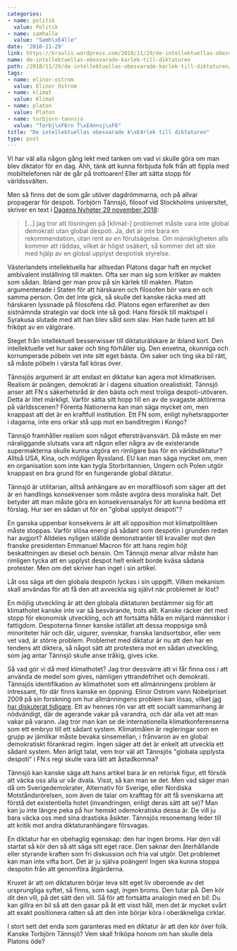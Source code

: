 ```yaml
---
categories:
- name: politik
  value: Politik
- name: samhalle
  value: "Samh\xE4lle"
date: '2018-11-29'
link: https://kraulis.wordpress.com/2018/11/29/de-intellektuellas-obesvarade-karlek-till-diktaturen/
name: de-intellektuellas-obesvarade-karlek-till-diktaturen
path: /2018/11/29/de-intellektuellas-obesvarade-karlek-till-diktaturen/
tags:
- name: elinor-ostrom
  value: Elinor Ostrom
- name: klimat
  value: Klimat
- name: platon
  value: Platon
- name: torbjorn-tannsjo
  value: "Torbj\xF6rn T\xE4nnsj\xF6"
title: "De intellektuellas obesvarade k\xE4rlek till diktaturen"
type: post
---
```

Vi har väl alla någon gång lekt med tanken om vad vi skulle göra om man blev diktator för en dag. Ahh, tänk att kunna förbjuda folk från att fippla med mobiltelefonen när de går på trottoaren! Eller att sätta stopp för världssvälten.

Men så finns det de som går utöver dagdrömmarna, och på allvar propagerar för despoti. Torbjörn Tännsjö, filosof vid Stockholms universitet, skriver en text i [Dagens Nyheter 29 november 2018](https://www.dn.se/kultur-noje/sa-kan-klimatkrisen-leda-fram-till-en-global-despoti/):

> [...] jag tror att lösningen på [klimat-] problemet måste vara inte global demokrati utan global despoti. Ja, det är inte bara en rekommendation, utan rent av en förutsägelse. Om mänskligheten alls kommer att räddas, vilket är högst osäkert, så kommer det att ske med hjälp av en global upplyst despotisk styrelse.



Västerlandets intellektuella har alltsedan Platons dagar haft en mycket ambivalent inställning till makten. Ofta ser man sig som kritiker av makten som sådan. Ibland ger man prov på sin kärlek till makten. Platon argumenterade i Staten för att härskaren och filosofen bör vara en och samma person. Om det inte gick, så skulle det kanske räcka med att härskaren lyssnade på filosofens råd. Platons egen erfarenhet av den sistnämnda strategin var dock inte så god: Hans försök till maktspel i Syrakusa slutade med att han blev såld som slav. Han hade turen att bli friköpt av en välgörare.

Steget från intellektuell besserwisser till diktaturälskare är ibland kort. Den intellektuelle vet hur saker och ting förhåller sig. Den envetna, okunniga och korrumperade pöbeln vet inte sitt eget bästa. Om saker och ting ska bli rätt, så måste pöbeln i värsta fall köras över.

Tännsjös argument är att endast en diktatur kan agera mot klimatkrisen. Realism är poängen, demokrati är i dagens situation orealistiskt. Tännsjö anser att FN:s säkerhetsråd är den bästa och mest troliga despoti-utövaren. Detta är litet märkligt. Varför sätta sitt hopp till en av de svagaste aktörerna på världsscenen? Förenta Nationerna kan man säga mycket om, men knappast att det är en kraftfull institution. Ett FN som, enligt nyhetsrapporter i dagarna, inte ens orkar stå upp mot en banditregim i Kongo?

Tännsjö framhåller realism som något eftersträvansvärt. Då måste en mer näraliggande slutsats vara att någon eller några av de existerande supermakterna skulle kunna utgöra en rimligare bas för en världsdiktatur? Alltså USA, Kina, och möjligen Ryssland. EU kan man säga mycket om, men en organisation som inte kan tygla Storbritannien, Ungern och Polen utgör knappast en bra grund för en fungerande global diktatur.

Tännsjö är utilitarian, alltså anhängare av en moralfilosofi som säger att det är en handlings konsekvenser som måste avgöra dess moraliska halt. Det betyder att man måste göra en konsekvensanalys för att kunna bedöma ett förslag. Hur ser en sådan ut för en "global upplyst despoti"?

En ganska uppenbar konsekvens är att all opposition mot klimatpolitiken måste stoppas. Varför slösa energi på sådant som despotin i grunden redan har avgjort? Alldeles nyligen ställde demonstranter till kravaller mot den franske presidenten  Emmanuel Macron för att hans regim höjt beskattningen av diesel och bensin. Om Tännsjö menar allvar måste han rimligen tycka att en upplyst despot helt enkelt borde kväsa sådana protester. Men om det skriver han inget i sin artikel.

Låt oss säga att den globala despotin lyckas i sin uppgift. Vilken mekanism skall användas för att få den att avveckla sig självt när problemet är löst?

En möjlig utveckling är att den globala diktaturen bestämmer sig för att klimathotet kanske inte var så besvärande, trots allt. Kanske räcker det med stopp för ekonomisk utveckling, och att fortsätta hålla en miljard människor i fattigdom. Despoterna finner kanske istället att dessa moppsiga små minoriteter här och där, uigurer, svenskar, franska landsortsbor, eller vem vet vad, är större problem. Problemet med diktatur är nu att den har en tendens att diktera, så något sätt att protestera mot en sådan utveckling, som jag antar Tännsjö skulle anse tråkig, gives icke.

Så vad gör vi då med klimathotet? Jag tror dessvärre att vi får finna oss i att använda de medel som gives, nämligen yttrandefrihet och demokrati. Tännsjös identifikation av klimathotet som ett allmänningens problem är intressant, för där finns kanske en öppning. Elinor Ostrom vann Nobelpriset 2009 på sin forskning om hur allmänningens problem kan lösas, vilket [jag har diskuterat tidigare](/posts/). Ett av hennes rön var att ett socialt sammanhang är nödvändigt, där de agerande vakar på varandra, och där alla vet att man vakar på varann. Jag tror man kan se de internationella klimatkonferenserna som ett embryo till ett sådant system. Klimatmålen är regleringar som en grupp av jämlikar måste bevaka sinsemellan, i frånvaron av en global demokratiskt förankrad regim. Ingen säger att det är enkelt att utveckla ett sådant system. Men ärligt talat, vem tror väl att Tännsjös "globala upplysta despoti" i FN:s regi skulle vara lätt att åstadkomma?

Tännsjö kan kanske säga att hans artikel bara är en retorisk figur, ett försök att väcka oss alla ur vår dvala. Visst, så kan man se det. Men vad säger man då om Sverigedemokrater, Alternativ för Sverige, eller Nordiska Motståndsrörelsen, som även de talar om krafttag för att få svenskarna att förstå det existentiella hotet (invandringen, enligt deras sätt att se)? Man kan ju inte längre peka på hur hemskt odemokratiska dessa är. De vill ju bara väcka oss med sina drastiska åsikter. Tännsjös resonemang leder till att kritik mot andra diktaturanhängare försvagas.

En diktatur har en obehaglig egenskap: den har ingen broms. Har den väl startat så kör den så att säga sitt eget race. Den saknar den återhållande eller styrande kraften som fri diskussion och fria val utgör. Det problemet kan man inte vifta bort. Det är ju själva poängen! Ingen ska kunna stoppa despotin från att genomföra åtgärderna.

Kruxet är att om diktaturen börjar leva sitt eget liv oberoende av det ursprungliga syftet, så finns, som sagt, ingen broms. Den tutar på. Den kör dit den vill, på det sätt den vill. Så för att fortsätta analogin med en bil: Du kan gillra en bil så att den gasar på åt ett visst håll, men det är mycket svårt att exakt positionera ratten så att den inte börjar köra i oberäkneliga cirklar.

I stort sett det enda som garanteras med en diktatur är att den kör över folk. Kanske Torbjörn Tännsjö? Vem skall friköpa honom om han skulle dela Platons öde?


